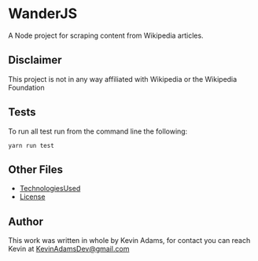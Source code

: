 # WanderJS

A Node project for scraping content from Wikipedia articles.

## Disclaimer

This project is not in any way affiliated with Wikipedia or the Wikipedia Foundation

## Tests

To run all test run from the command line the following:

```
yarn run test
```

## Other Files

-   [TechnologiesUsed](./TechnologiesUsed.md)
-   [License](./LICENSE)

## Author

This work was written in whole by Kevin Adams, for contact you can reach Kevin at KevinAdamsDev@gmail.com

